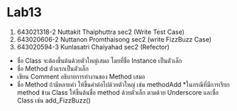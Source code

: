 # Lab13
1. 643021318-2 Nuttakit Thaiphuttra sec2 (Write Test Case) 
2. 643020606-2 Nuttanon Promthaisong sec2 (write FizzBuzz Case) 
3. 643020594-3 Kunlasatri Chaiyahad sec2 (Refector)

- ชื่อ Class จะต้องขึ้นต้นด้วยตัวใหญ่เสมอ โดยที่ชื่อ Instance เป็นตัวเล็ก
- ชื่อ Method ตัวแรกเป็นตัวเล็ก
- เขียน Comment อธิบายการทํางานของ Method เสมอ
- ชื่อ Method ถ้ามีหลายคํา ให้ขึ้นคําต่อไปด้วยตัวใหญ่ เช่น methodAdd
*ในกรณีที่มีการเรียก method ข้าม Class ให้ขึ้นต้นชื่อ method ด้วยตัวเล็ก ตามด้วย Underscore และชื่อ Class เช่น add_FizzBuzz()
